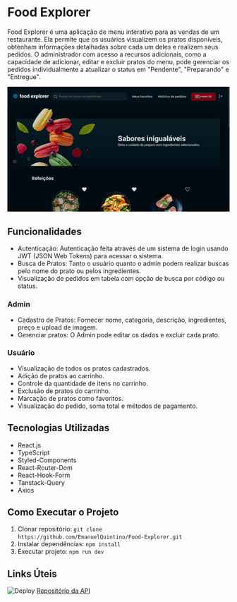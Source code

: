 # Food Explorer

Food Explorer é uma aplicação de menu interativo para as vendas de um restaurante. Ela permite que os usuários visualizem os pratos disponíveis, obtenham informações detalhadas sobre cada um deles e realizem seus pedidos. O administrador com acesso a recursos adicionais, como a capacidade de adicionar, editar e excluir pratos do menu, pode gerenciar os pedidos individualmente a atualizar o status em "Pendente", "Preparando" e "Entregue".

![Food Explorer](./public/images-layout/home.png)

## Funcionalidades
- Autenticação: Autenticação feita através de um sistema de login usando JWT (JSON Web Tokens) para acessar o sistema.
- Busca de Pratos: Tanto o usuário quanto o admin podem realizar buscas pelo nome do prato ou pelos ingredientes.
- Visualização de pedidos em tabela com opção de busca por código ou status.

### Admin

- Cadastro de Pratos: Fornecer nome, categoria, descrição, ingredientes, preço e upload de imagem.
- Gerenciar pratos: O Admin pode editar os dados e excluir cada prato.

### Usuário

- Visualização de todos os pratos cadastrados.
- Adição de pratos ao carrinho.
- Controle da quantidade de itens no carrinho.
- Exclusão de pratos do carrinho.
- Marcação de pratos como favoritos.
- Visualização do pedido, soma total e métodos de pagamento.

## Tecnologias Utilizadas

- React.js
- TypeScript
- Styled-Components
- React-Router-Dom
- React-Hook-Form
- Tanstack-Query 
- Axios

## Como Executar o Projeto

1. Clonar repositório: `git clone https://github.com/EmanuelQuintino/Food-Explorer.git`
2. Instalar dependências: `npm install`
3. Executar projeto: `npm run dev`

## Links Úteis

![Deploy](https://project-food-explorer.netlify.app/)
[Repositório da API](https://github.com/EmanuelQuintino/Food-Explorer-API)

